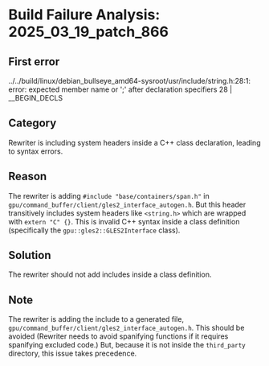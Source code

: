 # Build Failure Analysis: 2025_03_19_patch_866

## First error

../../build/linux/debian_bullseye_amd64-sysroot/usr/include/string.h:28:1: error: expected member name or ';' after declaration specifiers
   28 | __BEGIN_DECLS

## Category
Rewriter is including system headers inside a C++ class declaration, leading to syntax errors.

## Reason
The rewriter is adding `#include "base/containers/span.h"` in `gpu/command_buffer/client/gles2_interface_autogen.h`. But this header transitively includes system headers like `<string.h>` which are wrapped with `extern "C" {}`. This is invalid C++ syntax inside a class definition (specifically the `gpu::gles2::GLES2Interface` class).

## Solution
The rewriter should not add includes inside a class definition.

## Note
The rewriter is adding the include to a generated file, `gpu/command_buffer/client/gles2_interface_autogen.h`. This should be avoided (Rewriter needs to avoid spanifying functions if it requires spanifying excluded code.) But, because it is not inside the `third_party` directory, this issue takes precedence.